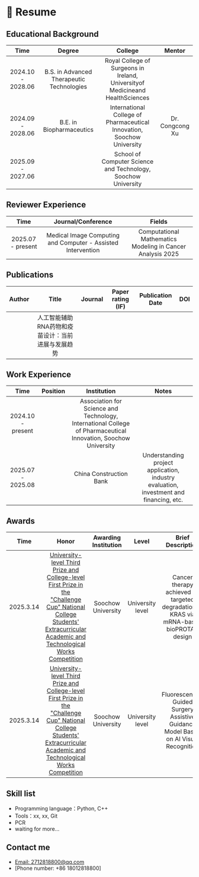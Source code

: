 # 📄 Resume

## Educational Background

|     Time     |     Degree     |    College     |     Mentor     |
|:------------:|:--------------:|:--------------:|:--------------:|
| 2024.10 - 2028.06 | B.S. in Advanced Therapeutic Technologies | Royal College of Surgeons in Ireland, Universityof Medicineand HealthSciences |  |
| 2024.09 - 2028.06 | B.E. in Biopharmaceutics | International College of Pharmaceutical Innovation, Soochow University | Dr. Congcong Xu |
| 2025.09 - 2027.06 |  | School of Computer Science and Technology, Soochow University |  |


## Reviewer Experience

|     Time     |     Journal/Conference     |     Fields     |
|:----:|:----:|:---:|
| 2025.07 - present | Medical Image Computing and Computer - Assisted Intervention | Computational Mathematics Modeling in Cancer Analysis 2025 |


## Publications

|     Author     |     Title     |     Journal     |     Paper rating (IF)     |     Publication Date     |     DOI     |
|:--------------:|:-------------:|:---------------:|:-------------------------:|:------------------------:|:-----------:|
|  | 人工智能辅助RNA药物和疫苗设计：当前进展与发展趋势 |  |  |  |  |


## Work Experience

|     Time    |   Position   |   Institution   | Notes |
|:-----------:|:------------:|:---------------:|:-----:|
| 2024.10 - present |  | Association for Science and Technology, International College of Pharmaceutical Innovation, Soochow University |  |
| 2025.07 - 2025.08 |  | China Construction Bank | Understanding project application, industry evaluation, investment and financing, etc. |

## Awards
|     Time     |     Honor     |    Awarding Institution     |     Level     |     Brief Description     |
|:------------:|:--------------:|:---------------------------:|:-------------:|:-------------------------:|
| 2025.3.14 | [University-level Third Prize and College-level First Prize in the "Challenge Cup" National College Students' Extracurricular Academic and Technological Works Competition](http://42.244.33.107/defaultroot/gov/info_view_my.jsp?whir_new_verifyCode=1&editId=38395241) | Soochow University | University level | Cancer therapy achieved by targeted degradation of KRAS via mRNA-based bioPROTAC design |
| 2025.3.14 | [University-level Third Prize and College-level First Prize in the "Challenge Cup" National College Students' Extracurricular Academic and Technological Works Competition](http://42.244.33.107/defaultroot/gov/info_view_my.jsp?whir_new_verifyCode=1&editId=38395241) | Soochow University | University level | Fluorescence-Guided Surgery Assistive Guidance Model Based on AI Visual Recognition |

## Skill list
- Programming language：Python, C++
- Tools：xx, xx, Git
- PCR
- waiting for more...

## Contact me
- [Email: 2712818800@qq.com](mailto:@2712818800@qq.com)
- [Phone number: +86 18012818800]
